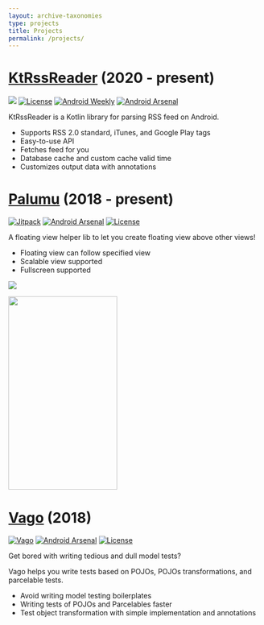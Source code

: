 ```yaml
---
layout: archive-taxonomies
type: projects
title: Projects
permalink: /projects/
---
```


# [KtRssReader](https://github.com/ivanisidrowu/KtRssReader) (2020 - present)

[![](https://jitpack.io/v/ivanisidrowu/KtRssReader.svg)](https://jitpack.io/#ivanisidrowu/KtRssReader)
[![License](https://img.shields.io/badge/License-Apache%202.0-blue.svg)](https://opensource.org/licenses/Apache-2.0)
[![Android Weekly](https://img.shields.io/badge/Android%20Weekly-%23435-red.svg)](http://androidweekly.net/issues/issue-435)
[![Android Arsenal](https://img.shields.io/badge/Android%20Arsenal-KtRssReader-yellow.svg?style=flat)](https://android-arsenal.com/details/1/8178)

KtRssReader is a Kotlin library for parsing RSS feed on Android.

* Supports RSS 2.0 standard, iTunes, and Google Play tags
* Easy-to-use API
* Fetches feed for you
* Database cache and custom cache valid time
* Customizes output data with annotations

# [Palumu](https://github.com/ivanisidrowu/palumu) (2018 - present)

[![Jitpack](https://jitpack.io/v/ivanisidrowu/palumu.svg)](https://jitpack.io/#ivanisidrowu/palumu)
[![Android Arsenal](https://img.shields.io/badge/Android%20Arsenal-Palulmu-blue.svg?style=flat)](https://android-arsenal.com/details/1/6898)
[![License](https://img.shields.io/badge/License-Apache%202.0-blue.svg)](https://opensource.org/licenses/Apache-2.0)

A floating view helper lib to let you create floating view above other views!

* Floating view can follow specified view
* Scalable view supported
* Fullscreen supported

![](https://github.com/ivanisidrowu/palumu/blob/master/demo/palumu-demo.gif)

<img src="https://github.com/ivanisidrowu/palumu/blob/master/demo/draggable-demo.gif" width="216" height="384">

# [Vago](https://github.com/ivanisidrowu/vago) (2018)


[![Vago](https://jitpack.io/v/ivanisidrowu/vago.svg)](https://jitpack.io/#ivanisidrowu/vago)
[![Android Arsenal](https://img.shields.io/badge/Android%20Arsenal-Vago-green.svg?style=flat)](https://android-arsenal.com/details/1/7015)
[![License](https://img.shields.io/badge/License-Apache%202.0-blue.svg)](https://opensource.org/licenses/Apache-2.0)

Get bored with writing tedious and dull model tests?

Vago helps you write tests based on POJOs, POJOs transformations, and parcelable tests.

* Avoid writing model testing boilerplates
* Writing tests of POJOs and Parcelables faster
* Test object transformation with simple implementation and annotations
